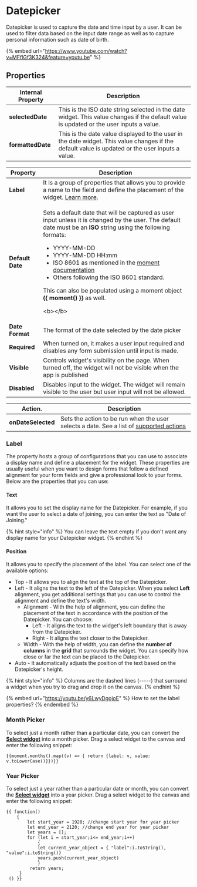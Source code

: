 # Datepicker

Datepicker is used to capture the date and time input by a user. It can be used to filter data based on the input date range as well as to capture personal information such as date of birth.

{% embed url="https://www.youtube.com/watch?v=MFflGf3K324&feature=youtu.be" %}

## Properties

| Internal Property | Description                                                                                                                                     |
| ----------------- | ----------------------------------------------------------------------------------------------------------------------------------------------- |
| **selectedDate**  | This is the ISO date string selected in the date widget. This value changes if the default value is updated or the user inputs a value.         |
| **formattedDate** | This is the date value displayed to the user in the date widget. This value changes if the default value is updated or the user inputs a value. |

| Property         | Description                                                                                                                                                                                                                                                                                                                                                                                                                                                                                                                            |
| ---------------- | -------------------------------------------------------------------------------------------------------------------------------------------------------------------------------------------------------------------------------------------------------------------------------------------------------------------------------------------------------------------------------------------------------------------------------------------------------------------------------------------------------------------------------------- |
| **Label**        | It is a group of properties that allows you to provide a name to the field and define the placement of the widget. [Learn more](datepicker.md#label).                                                                                                                                                                                                                                                                                                                                                                                  |
| **Default Date** | <p>Sets a default date that will be captured as user input unless it is changed by the user. The default date must be an <strong>ISO</strong> string using the following formats:</p><ul><li>YYYY-MM-DD</li><li>YYYY-MM-DD HH:mm</li><li>ISO 8601 as mentioned in the <a href="https://momentjs.com/docs/#/parsing/string/">moment documentation</a></li><li>Others following the ISO 8601 standard.</li></ul><p>This can also be populated using a moment object <strong>{{ moment() }}</strong> as well.</p><p>&#x3C;b>&#x3C;/b></p> |
| **Date Format**  | The format of the date selected by the date picker                                                                                                                                                                                                                                                                                                                                                                                                                                                                                     |
| **Required**     | When turned on, it makes a user input required and disables any form submission until input is made.                                                                                                                                                                                                                                                                                                                                                                                                                                   |
| **Visible**      | Controls widget's visibility on the page. When turned off, the widget will not be visible when the app is published                                                                                                                                                                                                                                                                                                                                                                                                                    |
| **Disabled**     | Disables input to the widget. The widget will remain visible to the user but user input will not be allowed.                                                                                                                                                                                                                                                                                                                                                                                                                           |

| Action.            | Description                                                                                                           |
| ------------------ | --------------------------------------------------------------------------------------------------------------------- |
| **onDateSelected** | Sets the action to be run when the user selects a date. See a list of [supported actions](../appsmith-framework-1.md) |

### Label

The property hosts a group of configurations that you can use to associate a display name and define a placement for the widget. These properties are usually useful when you want to design forms that follow a defined alignment for your form fields and give a professional look to your forms. Below are the properties that you can use:

#### **Text**

It allows you to set the display name for the Datepicker. For example, if you want the user to select a date of joining, you can enter the text as "Date of Joining."

{% hint style="info" %}
You can leave the text empty if you don't want any display name for your Datepicker widget.
{% endhint %}

#### **Position**

It allows you to specify the placement of the label. You can select one of the available options:

* Top - It allows you to align the text at the top of the Datepicker.
* Left - It aligns the text to the left of the Datepicker. When you select **Left** alignment, you get additional settings that you can use to control the alignment and define the text's width.
  * Alignment - With the help of alignment, you can define the placement of the text in accordance with the position of the Datepicker. You can choose:
    * Left - It aligns the text to the widget's left boundary that is away from the Datepicker.
    * Right - It aligns the text closer to the Datepicker.
  * Width - With the help of width, you can define the **number of columns** in the **grid** that surrounds the widget. You can specify how close or far the text can be placed to the Datepicker.
* Auto - It automatically adjusts the position of the text based on the Datepicker's height.

{% hint style="info" %}
Columns are the dashed lines (-----) that surround a widget when you try to drag and drop it on the canvas.
{% endhint %}

{% embed url="https://youtu.be/y6LwyDgojoE" %}
How to set the label properties?
{% endembed %}

### Month Picker

To select just a month rather than a particular date, you can convert the [**Select widget**](dropdown-1.md) into a month picker. Drag a select widget to the canvas and enter the following snippet:

```
{{moment.months().map((v) => { return {label: v, value: v.toLowerCase()}})}}
```

### Year Picker

To select just a year rather than a particular date or month, you can convert the [**Select widget**](dropdown-1.md) into a year picker. Drag a select widget to the canvas and enter the following snippet:

```
{{ function()
    { 
        let start_year = 1920; //change start year for year picker 
        let end_year = 2120; //change end year for year picker 
        let years = []; 
        for (let i = start_year;i<= end_year;i++)
            { 
            let current_year_object = { "label":i.toString(), "value":i.toString()}
            years.push(current_year_object) 
            } 
         return years; 
     }
 () }}
```
